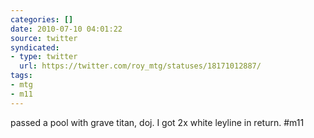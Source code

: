 ```yaml
---
categories: []
date: 2010-07-10 04:01:22
source: twitter
syndicated:
- type: twitter
  url: https://twitter.com/roy_mtg/statuses/18171012887/
tags:
- mtg
- m11
---
```


passed a pool with grave titan, doj. I got 2x white leyline in return. #m11